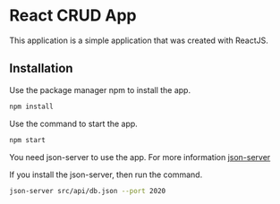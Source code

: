 # React CRUD App

This application is a simple application that was created with ReactJS. 

## Installation

Use the package manager npm to install the app.

```bash
npm install
```

Use the command to start the app.
```bash
npm start
```

You need json-server to use the app. For more information [json-server](https://github.com/typicode/json-server)

If you install the json-server, then run the command.
```bash
json-server src/api/db.json --port 2020
